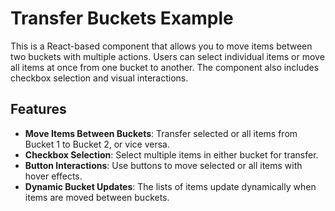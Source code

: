# Transfer Buckets Example

This is a React-based component that allows you to move items between two buckets with multiple actions. Users can select individual items or move all items at once from one bucket to another. The component also includes checkbox selection and visual interactions.

## Features

- **Move Items Between Buckets**: Transfer selected or all items from Bucket 1 to Bucket 2, or vice versa.
- **Checkbox Selection**: Select multiple items in either bucket for transfer.
- **Button Interactions**: Use buttons to move selected or all items with hover effects.
- **Dynamic Bucket Updates**: The lists of items update dynamically when items are moved between buckets.
